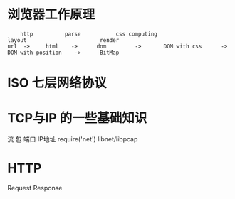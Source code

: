 # 浏览器工作原理
```
    http          parse           css computing                  layout                       render
url  ->     html    ->      dom         ->       DOM with css      ->      DOM with position    ->      BitMap
```

# ISO 七层网络协议

# TCP与IP 的一些基础知识
流              包
端口            IP地址
require('net')  libnet/libpcap

# HTTP
Request
Response
